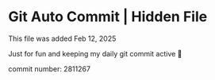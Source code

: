 # Git Auto Commit | Hidden File

This file was added Feb 12, 2025

Just for fun and keeping my daily git commit active 🤪

commit number: 2811267
